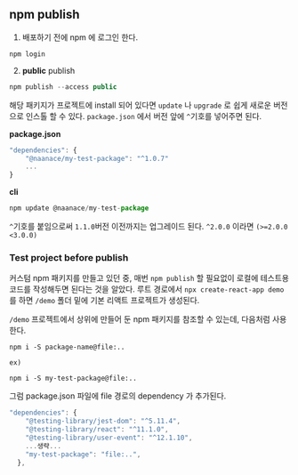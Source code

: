## npm publish
1. 배포하기 전에 npm 에 로그인 한다.
```
npm login
```

2. **public** publish
```js
npm publish --access public
```

해당 패키지가 프로젝트에 install 되어 있다면 `update` 나 `upgrade` 로 쉽게 새로운 버전으로 인스톨 할 수 있다.
`package.json` 에서 버전 앞에 `^`기호를 넣어주면 된다.

**package.json**
```js
"dependencies": {
    "@naanace/my-test-package": "^1.0.7"
    ...
}
```
**cli**
```js
npm update @naanace/my-test-package
```  
`^`기호를 붙임으로써 `1.1.0`버전 이전까지는 업그레이드 된다. `^2.0.0` 이라면 `(>=2.0.0 <3.0.0)`
 
### Test project before publish

커스텀 npm 패키지를 만들고 있던 중, 매번 `npm publish` 할 필요없이 로컬에 테스트용 코드를 작성해두면 된다는 것을 알았다.
루트 경로에서 `npx create-react-app demo` 를 하면 `/demo` 폴더 밑에 기본 리액트 프로젝트가 생성된다.

`/demo` 프로젝트에서 상위에 만들어 둔 npm 패키지를 참조할 수 있는데, 다음처럼 사용한다.

```
npm i -S package-name@file:..

ex)

npm i -S my-test-package@file:..
```  

그럼 package.json 파일에 file 경로의 dependency 가 추가된다.
```js
"dependencies": {
    "@testing-library/jest-dom": "^5.11.4",
    "@testing-library/react": "^11.1.0",
    "@testing-library/user-event": "^12.1.10",
    ...생략...
    "my-test-package": "file:..",
  },
```
